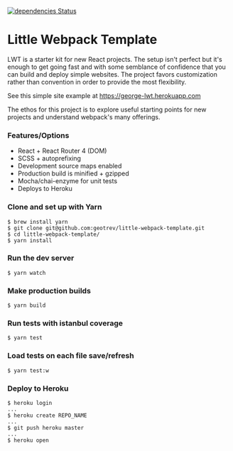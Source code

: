 [![dependencies Status](https://david-dm.org/geotrev/little-webpack-template/status.svg)](https://david-dm.org/geotrev/little-webpack-template)

# Little Webpack Template
LWT is a starter kit for new React projects. The setup isn't perfect but it's enough to get going fast and with some semblance of confidence that you can build and deploy simple websites. The project favors customization rather than convention in order to provide the most flexibility.

See this simple site example at https://george-lwt.herokuapp.com

The ethos for this project is to explore useful starting points for new projects and understand webpack's many offerings.

### Features/Options
- React + React Router 4 (DOM)
- SCSS + autoprefixing
- Development source maps enabled
- Production build is minified + gzipped
- Mocha/chai-enzyme for unit tests
- Deploys to Heroku

### Clone and set up with Yarn
```shell
$ brew install yarn
$ git clone git@github.com:geotrev/little-webpack-template.git
$ cd little-webpack-template/
$ yarn install
```

### Run the dev server
```shell
$ yarn watch
```

### Make production builds
```shell
$ yarn build
```

### Run tests with istanbul coverage
```shell
$ yarn test
```

### Load tests on each file save/refresh
```shell
$ yarn test:w
```

### Deploy to Heroku
```shell
$ heroku login
...
$ heroku create REPO_NAME
...
$ git push heroku master
...
$ heroku open
```

